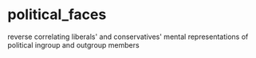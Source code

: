 # political_faces
reverse correlating liberals' and conservatives' mental representations of political ingroup and outgroup members
